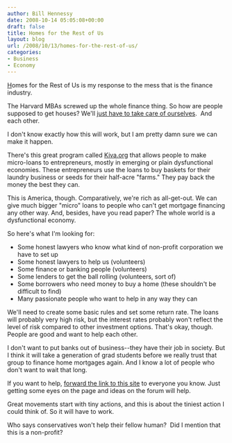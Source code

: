 ```yaml
---
author: Bill Hennessy
date: 2008-10-14 05:05:08+00:00
draft: false
title: Homes for the Rest of Us
layout: blog
url: /2008/10/13/homes-for-the-rest-of-us/
categories:
- Business
- Economy
---
```


[H](https://homesforus.ning.com/)omes for the Rest of Us is my response to the mess that is the finance industry. 

The Harvard MBAs screwed up the whole finance thing. So how are people supposed to get houses?
We'll [just have to take care of ourselves](https://homesforus.ning.com/).  And each other.

I don't know exactly how this will work, but I am pretty damn sure we can make it happen.

There's this great program called [Kiva.org](https://www.kiva.org/) that allows people to make micro-loans to entrepreneurs, mostly in emerging or plain dysfunctional economies. These entrepreneurs use the loans to buy baskets for their laundry business or seeds for their half-acre "farms." They pay back the money the best they can.

This is America, though. Comparatively, we're rich as all-get-out. We can give much bigger "micro" loans to people who can't get mortgage financing any other way. And, besides, have you read paper? The whole world is a dysfunctional economy.

So here's what I'm looking for:

* Some honest lawyers who know what kind of non-profit corporation we have to set up
* Some honest lawyers to help us (volunteers)
* Some finance or banking people (volunteers)
* Some lenders to get the ball rolling (volunteers, sort of)
* Some borrowers who need money to buy a home (these shouldn't be difficult to find)
* Many passionate people who want to help in any way they can

We'll need to create some basic rules and set some return rate. The loans will probably very high risk, but the interest rates probably won't reflect the level of risk compared to other investment options. That's okay, though. People are good and want to help each other.

I don't want to put banks out of business--they have their job in society. But I think it will take a generation of grad students before we really trust that group to finance home mortgages again. And I know a lot of people who don't want to wait that long.

If you want to help, [forward the link to this site](https://homesforus.ning.com/) to everyone you know. Just getting some eyes on the page and ideas on the forum will help.

Great movements start with tiny actions, and this is about the tiniest action I could think of. So it will have to work.

Who says conservatives won't help their fellow human?  Did I mention that this is a non-profit?

